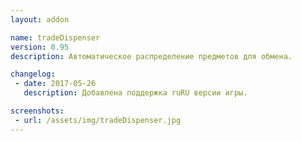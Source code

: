 ```yaml
---
layout: addon

name: tradeDispenser
version: 0.95
description: Автоматическое распределение предметов для обмена.

changelog:
 - date: 2017-05-26
   description: Добавлена поддержка ruRU версии игры.

screenshots:
 - url: /assets/img/tradeDispenser.jpg
---
```

